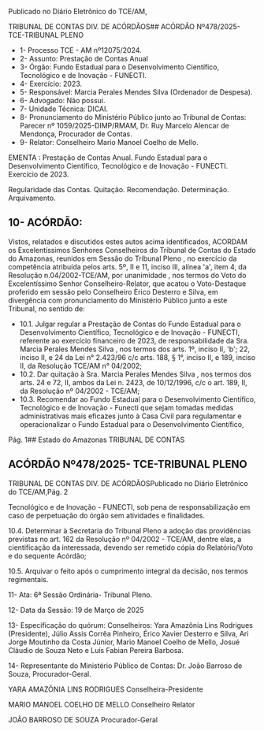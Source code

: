 Publicado  no  Diário  Eletrônico do TCE/AM,

TRIBUNAL DE CONTAS DIV. DE ACÓRDÃOS## ACÓRDÃO Nº478/2025- TCE-TRIBUNAL PLENO

- 1- Processo TCE - AM nº12075/2024.
- 2- Assunto: Prestação de Contas Anual
- 3- Órgão: Fundo Estadual para o Desenvolvimento Científico, Tecnológico e de Inovação - FUNECTI.
- 4- Exercício: 2023.
- 5- Responsável: Marcia Perales Mendes Silva (Ordenador de Despesa).
- 6- Advogado: Não possui.
- 7- Unidade Técnica: DICAI.
- 8- Pronunciamento  do  Ministério  Público  junto  ao  Tribunal  de  Contas: Parecer  nº 1059/2025-DIMP/RMAM,  Dr.  Ruy  Marcelo  Alencar  de  Mendonça,  Procurador  de Contas.
- 9- Relator: Conselheiro Mario Manoel Coelho de Mello.

EMENTA : Prestação de Contas Anual. Fundo Estadual para o Desenvolvimento Científico, Tecnológico  e  de  Inovação    -  FUNECTI.  Exercício de 2023.

Regularidade das Contas. Quitação. Recomendação. Determinação. Arquivamento.

## 10-  ACÓRDÃO:

Vistos, relatados e discutidos estes autos acima identificados, ACORDAM os Excelentíssimos Senhores Conselheiros do Tribunal de Contas do Estado do Amazonas, reunidos em Sessão do Tribunal Pleno , no exercício da competência atribuída pelos arts. 5º, II e 11, inciso III, alínea 'a', item 4, da  Resolução  n.04/2002-TCE/AM, por unanimidade , nos termos do Voto do Excelentíssimo Senhor Conselheiro-Relator, que acatou o Voto-Destaque proferido em sessão pelo Conselheiro Èrico Desterro e Silva, em divergência com pronunciamento do Ministério Público junto a este Tribunal, no sentido de:

- 10.1. Julgar  regular a  Prestação  de  Contas  do  Fundo  Estadual  para  o Desenvolvimento  Científico,  Tecnológico  e  de  Inovação  -  FUNECTI, referente ao exercício financeiro de 2023, de responsabilidade da Sra. Marcia Perales Mendes Silva ,  nos  termos dos arts. 1º, inciso II, 'b'; 22, inciso II, e 24 da Lei n° 2.423/96 c/c arts. 188, § 1°, inciso II, e 189, inciso II, da Resolução TCE/AM n° 04/2002;
- 10.2. Dar quitação à Sra.  Marcia  Perales  Mendes Silva ,  nos  termos  dos arts. 24 e 72, II, ambos da Lei n. 2423, de 10/12/1996, c/c o art. 189, II, da Resolução nº 04/2002 - TCE/AM;
- 10.3. Recomendar ao  Fundo  Estadual  para  o  Desenvolvimento  Científico, Tecnológico  e  de  Inovação  -  Funecti  que sejam  tomadas  medidas administrativas  mais  eficazes  junto  à  Casa  Civil  para  regulamentar  e operacionalizar  o  Fundo  Estadual  para  o  Desenvolvimento  Científico,

Pág. 1## Estado do Amazonas TRIBUNAL DE CONTAS

## ACÓRDÃO Nº478/2025- TCE-TRIBUNAL PLENO

TRIBUNAL DE CONTAS DIV. DE ACÓRDÃOSPublicado  no  Diário  Eletrônico do TCE/AM,Pág. 2

Tecnológico e de Inovação - FUNECTI, sob pena de responsabilização em caso de perpetuação do órgão sem atividades e finalidades.

10.4. Determinar à Secretaria do Tribunal Pleno a adoção das providências previstas no art. 162 da Resolução nº 04/2002 - TCE/AM, dentre elas, a cientificação da interessada, devendo ser remetido cópia do Relatório/Voto e do sequente Acórdão;

10.5. Arquivar o  feito  após  o  cumprimento integral da decisão, nos termos regimentais.

11-  Ata: 6ª Sessão Ordinária- Tribunal Pleno.

12-  Data da Sessão: 19 de Março de 2025

13-  Especificação do quórum: Conselheiros: Yara Amazônia Lins Rodrigues (Presidente),  Júlio  Assis  Corrêa  Pinheiro,  Érico  Xavier  Desterro  e  Silva,  Ari  Jorge Moutinho da Costa Júnior,  Mario  Manoel  Coelho  de  Mello,  Josué  Cláudio  de  Souza Neto e Luís Fabian Pereira Barbosa.

14-  Representante  do  Ministério  Público  de  Contas: Dr.  João  Barroso  de  Souza, Procurador-Geral.

YARA AMAZÔNIA LINS RODRIGUES Conselheira-Presidente

MARIO MANOEL COELHO DE MELLO Conselheiro Relator

JOÃO BARROSO DE SOUZA Procurador-Geral